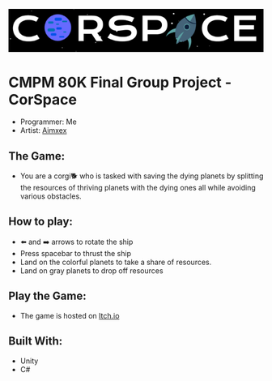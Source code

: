 
![Corspace Title](/images/title.PNG)
# CMPM 80K Final Group Project - CorSpace
  - Programmer: Me
  - Artist: [Aimxex](https://www.linkedin.com/in/ana-martin-28b71215a/)

## The Game:
   - You are a corgi:dog2: who is tasked with saving the dying planets by splitting the resources of
     thriving planets with the dying ones all while avoiding various obstacles.
## How to play:
   - :arrow_left: and :arrow_right: arrows to rotate the ship
   - Press spacebar to thrust the ship
   - Land on the colorful planets to take a share of resources.
   - Land on gray planets to drop off resources
## Play the Game:
   - The game is hosted on [Itch.io](https://noll115.itch.io/corspace)
## Built With:
   - Unity
   - C#
